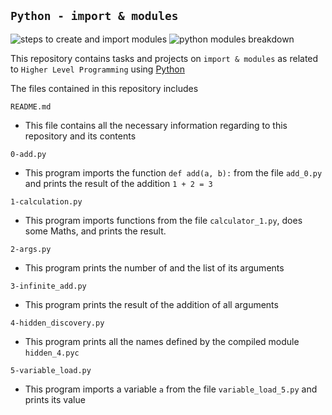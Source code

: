 ## `Python - import & modules`

![steps to create and import modules](https://www.guru99.com/images/2/062620_0700_Importmodul1.png)
![python modules breakdown](https://encrypted-tbn0.gstatic.com/images?q=tbn:ANd9GcSCc6dhyKirX4ohvNPDTKUxk_KIVjtd-V-K8Q&usqp=CAU)

This repository contains tasks and projects on `import & modules` as related to `Higher Level Programming` using [Python](https://en.wikipedia.org/wiki/Python_(programming_language))

The files contained in this repository includes

`README.md`
  - This file contains all the necessary information regarding to this repository and its contents

`0-add.py`
  - This program imports the function `def add(a, b):` from the file `add_0.py` and prints the result of the addition `1 + 2 = 3`

`1-calculation.py`
  - This program imports functions from the file `calculator_1.py`, does some Maths, and prints the result.

`2-args.py`
  - This program prints the number of and the list of its arguments

`3-infinite_add.py`
  - This program prints the result of the addition of all arguments

`4-hidden_discovery.py`
  - This program prints all the names defined by the compiled module `hidden_4.pyc`

`5-variable_load.py`
  - This program imports a variable `a` from the file `variable_load_5.py` and prints its value
